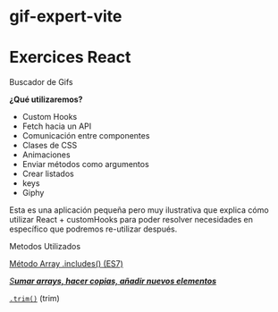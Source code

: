 # gif-expert-vite

# Exercices React

Buscador de Gifs

**¿Qué utilizaremos?**

- Custom Hooks
- Fetch hacia un API
- Comunicación entre componentes
- Clases de CSS
- Animaciones
- Enviar métodos como argumentos
- Crear listados
- keys
- Giphy

Esta es una aplicación pequeña pero muy ilustrativa que explica cómo utilizar React + customHooks para poder resolver necesidades en específico que podremos re-utilizar después.

Metodos Utilizados

[Método Array .includes() (ES7)](https://www.notion.so/M-todo-Array-includes-ES7-236a6fbdf8fb4d33b1342d2de9b98875)

[*S**umar arrays, hacer copias, añadir nuevos elementos***](https://www.notion.so/Sumar-arrays-hacer-copias-a-adir-nuevos-elementos-4ddd3450fa0349fca9da2a4580b4d715) 

[`.trim()`](https://www.notion.so/trim-31cbae784c7d4e86aa54634b02bd6718) (trim)
